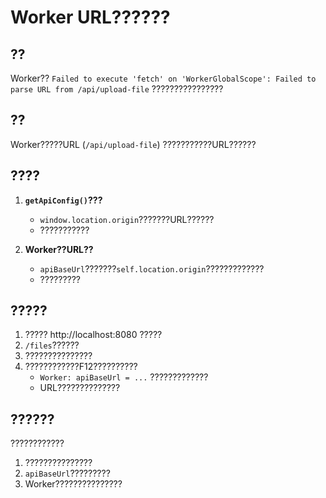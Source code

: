 # Worker URL??????

## ??

Worker?? `Failed to execute 'fetch' on 'WorkerGlobalScope': Failed to parse URL from /api/upload-file` ????????????????

## ??

Worker?????URL (`/api/upload-file`) ???????????URL??????

## ????

1. **`getApiConfig()`???**
   - `window.location.origin`???????URL??????
   - ???????????

2. **Worker??URL??**
   - `apiBaseUrl`???????`self.location.origin`?????????????
   - ?????????

## ?????

1. ????? http://localhost:8080 ?????
2. `/files`??????
3. ???????????????
4. ????????????F12??????????
   - `Worker: apiBaseUrl = ...` ?????????????
   - URL??????????????

## ??????

????????????
1. ???????????????
2. `apiBaseUrl`?????????
3. Worker???????????????
